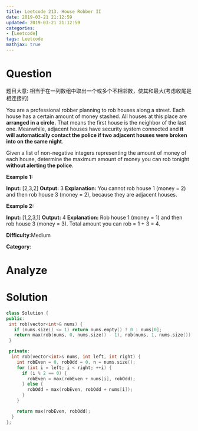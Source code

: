 ```yaml
---
title: Leetcode 213. House Robber II
date: 2019-03-21 21:12:59
updated: 2019-03-21 21:12:59
categories: 
- [Leetcode]
tags: Leetcode
mathjax: true
---
```


# Question

题目大意: 相当于在一列数组中取出一个或多个不相邻数，使其和最大(考虑收尾是相连接的)

You are a professional robber planning to rob houses along a street. Each house has a certain amount of money stashed. All houses at this place are  **arranged in a circle.**  That means the first house is the neighbor of the last one. Meanwhile, adjacent houses have security system connected and **it will automatically contact the police if two adjacent houses were broken into on the same night**.

Given a list of non-negative integers representing the amount of money of each house, determine the maximum amount of money you can rob tonight  **without alerting the police**.

**Example 1:**

**Input:** [2,3,2]
**Output:** 3
**Explanation:** You cannot rob house 1 (money = 2) and then rob house 3 (money = 2),
             because they are adjacent houses.

**Example 2:**

**Input:** [1,2,3,1]
**Output:** 4
**Explanation:** Rob house 1 (money = 1) and then rob house 3 (money = 3).
             Total amount you can rob = 1 + 3 = 4.

**Difficulty**:Medium

**Category**:

# Analyze


# Solution

```cpp
class Solution {
public:
 int rob(vector<int>& nums) {
   if (nums.size() <= 1) return nums.empty() ? 0 : nums[0];
   return max(rob(nums, 0, nums.size() - 1), rob(nums, 1, nums.size()));
 }

 private:
  int rob(vector<int>& nums, int left, int right) {
    int robEven = 0, robOdd = 0, n = nums.size();
    for (int i = left; i < right; ++i) {
      if (i % 2 == 0) {
        robEven = max(robEven + nums[i], robOdd);
      } else {
        robOdd = max(robEven, robOdd + nums[i]);
      }
    }

    return max(robEven, robOdd);
  }
};
```